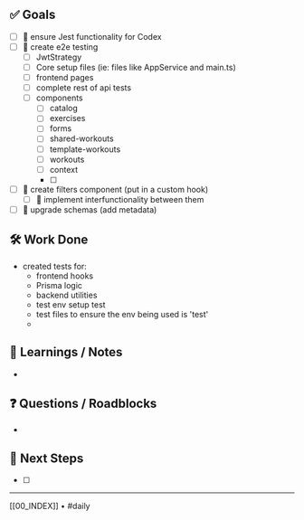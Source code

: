 ## ✅ Goals
- [ ] 🔺 ensure Jest functionality for Codex
- [ ] 🔺 create e2e testing
	- [ ] JwtStrategy
	- [ ] Core setup files (ie: files like AppService and main.ts)
	- [ ] frontend pages
	- [ ] complete rest of api tests
	- [ ] components
		- [ ] catalog
		- [ ] exercises
		- [ ] forms
		- [ ] shared-workouts
		- [ ] template-workouts
		- [ ] workouts
		- [ ] context
		- [ ] 
- [ ] 🔽  create filters component (put in a custom hook)
	- [ ] 🔽 implement interfunctionality between them
- [ ] 🔽 upgrade schemas (add metadata)

## 🛠️ Work Done
- created tests for:
	- frontend hooks
	- Prisma logic
	- backend utilities
	- test env setup test
	- test files to ensure the env being used is 'test'
	- 

## 🧠 Learnings / Notes
- 

## ❓ Questions / Roadblocks
- 

## 🔁 Next Steps
- [ ] 

---
[[00_INDEX]] • #daily
